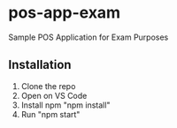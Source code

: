 # pos-app-exam
Sample POS Application for Exam Purposes

## Installation
1. Clone the repo
2. Open on VS Code
3. Install npm "npm install"
4. Run "npm start"
